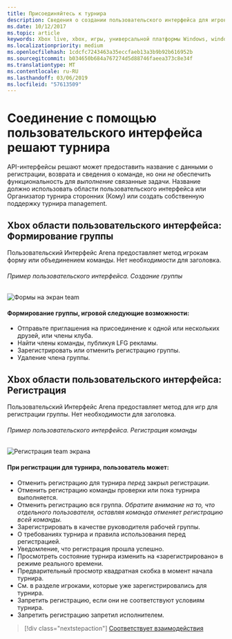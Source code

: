 ```yaml
---
title: Присоединяйтесь к турнира
description: Сведения о создании пользовательского интерфейса для игроков присоединить соревнования свою игру.
ms.date: 10/12/2017
ms.topic: article
keywords: Xbox live, xbox, игры, универсальной платформы Windows, windows 10, xbox, один, решают, турнира, ux
ms.localizationpriority: medium
ms.openlocfilehash: 1cdcfc7243463a35eccfaeb13a3b9b92b616952b
ms.sourcegitcommit: b034650b684a767274d5d88746faeea373c8e34f
ms.translationtype: MT
ms.contentlocale: ru-RU
ms.lasthandoff: 03/06/2019
ms.locfileid: "57613509"
---
```

# <a name="join-a-tournament-by-using-the-arena-ui"></a>Соединение с помощью пользовательского интерфейса решают турнира

API-интерфейсы решают может предоставить название с данными о регистрации, возврата и сведения о команде, но они *не* обеспечить функциональность для *выполнение* связанные задачи. Название должно использовать области пользовательского интерфейса или Организатор турнира сторонних (Кому) или создать собственную поддержку турнира management.

## <a name="xbox-arena-ui-team-formation"></a>Xbox области пользовательского интерфейса: Формирование группы

Пользовательский Интерфейс Arena предоставляет метод игрокам форму или объединением команды. Нет необходимости для заголовка.

###### <a name="ui-example-create-a-team"></a>Пример пользовательского интерфейса. Создание группы

![Формы на экран team](../../images/arena/arena-ux-create-team.png)

#### <a name="when-forming-a-team-a-gamer-can"></a>Формирование группы, игровой следующие возможности:

* Отправьте приглашения на присоединение к одной или нескольких друзей, или члены клуба.
* Найти члены команды, публикуя LFG рекламы.
* Зарегистрировать или отменить регистрацию группы.
* Удаление члена группы.

## <a name="xbox-arena-ui-registration"></a>Xbox области пользовательского интерфейса: Регистрация

Пользовательский Интерфейс Arena предоставляет метод для игр для регистрации группы. Нет необходимости для заголовка.

###### <a name="ui-example-register-a-team"></a>Пример пользовательского интерфейса. Регистрация команды

![Регистрация team экрана](../../images/arena/arena-ux-register-team.png)

#### <a name="when-registering-for-a-tournament-a-user-can"></a>При регистрации для турнира, пользователь может:

* Отменить регистрацию для турнира *перед* закрыл регистрации.
* Отменить регистрацию команды проверки или пока турнира выполняется.
* Отменить регистрацию вся группа. *Обратите внимание на то, что отдельного пользователя, оставляя команда отменяет регистрацию всей команды.*
* Зарегистрировать в качестве руководителя рабочей группы.
* О требованиях турнира и правила использования перед регистрацией.
* Уведомление, что регистрация прошла успешно.
* Просмотреть состояние турнира изменить на «зарегистрировано» в режиме реального времени.
* Предварительный просмотр квадратная скобка в момент начала турнира.
* См. в разделе игроками, которые уже зарегистрировались для турнира.
* Запретить регистрацию, если они не соответствуют условиям турнира.
* Запретить регистрацию запретил исполнителем.

> [!div class="nextstepaction"]
> [Соответствует взаимодействия](arena-ux-match-engagement.md)
